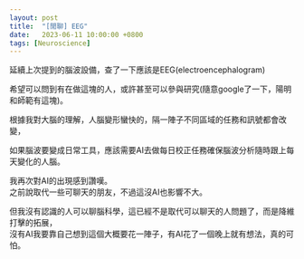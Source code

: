 ```yaml
---
layout: post
title:  "[閒聊] EEG"
date:   2023-06-11 10:00:00 +0800
tags: [Neuroscience]
---
```


延續上次提到的腦波設備，查了一下應該是EEG(electroencephalogram)

希望可以問到有在做這塊的人，或許甚至可以參與研究(隨意google了一下，陽明和師範有這塊)。

根據我對大腦的理解，人腦變形蠻快的，隔一陣子不同區域的任務和訊號都會改變，

如果腦波要變成日常工具，應該需要AI去做每日校正任務確保腦波分析隨時跟上每天變化的人腦。

我再次對AI的出現感到讚嘆。  
之前說取代一些可聊天的朋友，不過這沒AI也影響不大。

但我沒有認識的人可以聊腦科學，這已經不是取代可以聊天的人問題了，而是降維打擊的拓展，  
沒有AI我要靠自己想到這個大概要花一陣子，有AI花了一個晚上就有想法，真的可怕。